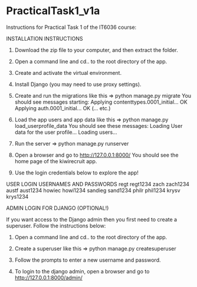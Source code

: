 # PracticalTask1_v1a
Instructions for Practical Task 1 of the IT6036 course:

INSTALLATION INSTRUCTIONS

1. Download the zip file to your computer, and then extract the folder.

2. Open a command line and cd.. to the root directory of the app.

3. Create and activate the virtual environment.

4. Install Django (you may need to use proxy settings).

5. Create and run the migrations like this => 
  python manage.py migrate 
  You should see messages starting: 
  Applying contenttypes.0001_initial... OK 
  Applying auth.0001_initial... OK (... etc.)

6. Load the app users and app data like this => 
  python manage.py load_userprofile_data 
  You should see these messages: 
  Loading User data for the user profile... 
  Loading users...

7. Run the server => 
  python manage.py runserver

8. Open a browser and go to http://127.0.0.1:8000/ 
  You should see the home page of the kiwirecruit app.

9. Use the login credentials below to explore the app!

USER LOGIN USERNAMES AND PASSWORDS 
regt	regt1234 
zach	zach1234 
austf	aust1234 
howiec	howi1234 
sandieg	sand1234 
philr	phil1234 
krysv	krys1234

ADMIN LOGIN FOR DJANGO (OPTIONAL!)

If you want access to the Django admin then you first need to create a superuser. Follow the instructions below:

1. Open a command line and cd.. to the root directory of the app.

2. Create a superuser like this => 
python manage.py createsuperuser

3. Follow the prompts to enter a new username and password.

4. To login to the django admin, open a browser and go to http://127.0.0.1:8000/admin/
